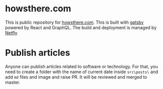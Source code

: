 # howsthere.com

This is public repository for [howsthere.com](https://www.hwosthere.com). This is built with [gatsby](https://www.gatsbyjs.org/) powered by React and GraphQL. The build and deployment is managed by [Netfly](https://www.netlify.com/)

# Publish articles

Anyone can publish articles related to software or technology. For that, you need to create a folder with the name of current date inside `src\posts\` and add `md` files and image and raise PR. It will be reviewed and merged to master.
